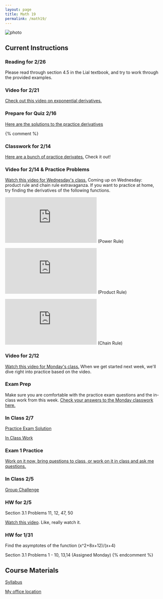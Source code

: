 ```yaml
---
layout: page
title: Math 19
permalink: /math19/
---
```


![photo](https://media.giphy.com/media/SWKyABQ08mbXW/giphy.gif)

## Current Instructions

### Reading for 2/26
Please read through section 4.5 in the Lial textbook, and try to work through the provided examples.

### Video for 2/21
[Check out this video on exponential derivatives.](https://www.youtube.com/watch?v=m2MIpDrF7Es&index=5&list=PLZHQObOWTQDMsr9K-rj53DwVRMYO3t5Yr)

### Prepare for Quiz 2/16
[Here are the solutions to the practice derivatives](http://www.uvm.edu/~bfemery/IMG_4105.JPG)

{% comment %} 
### Classwork for 2/14
[Here are a bunch of practice derivates.](http://www.uvm.edu/~bfemery/Math019ICW02-14.pdf) Check it out!

### Video for 2/14 & Practice Problems
[Watch this video for Wednesday's class.](https://www.youtube.com/watch?v=YG15m2VwSjA) Coming up on Wednesday: product rule and chain rule extravaganza. If you want to practice at home, try finding the derivatives of the following functions.

![photo](http://latex.codecogs.com/svg.latex?f%28x%29%3Dx%5E%7B5%7D%2B3x%5E%7B2%7D%2Bx) (Power Rule)

![photo](http://latex.codecogs.com/svg.latex?g%28x%29%3Dx%5E%7B2%7D%5Ccos%28x%29) (Product Rule)

![photo](http://latex.codecogs.com/svg.latex?h%28x%29%3D%5Csin%28x%5E%7B3%7D%29) (Chain Rule)

### Video for 2/12
[Watch this video for Monday's class.](https://www.youtube.com/watch?v=S0_qX4VJhMQ) When we get started next week, we'll dive right into practice based on the video.

### Exam Prep
Make sure you are comfortable with the practice exam questions and the in-class work from this week. [Check your answers to the Monday classwork here.](http://uvm.edu/~bfemery/Math019ICW02-05soln.pdf)

### In Class 2/7
[Practice Exam Solution](http://uvm.edu/~bfemery/Math019PracticeExam1Soln.pdf)

[In Class Work](http://uvm.edu/~bfemery/Math019ICW02-07.pdf)

### Exam 1 Practice
[Work on it now, bring questions to class, or work on it in class and ask me questions.](http://uvm.edu/~bfemery/Math019PracticeExam1.pdf)

### In Class 2/5
[Group Challenge](http://uvm.edu/~bfemery/Math019ICW02-05.pdf)

### HW for 2/5
Section 3.1 Problems 11, 12, 47, 50

[Watch this video](https://www.youtube.com/watch?v=9vKqVkMQHKk&index=2&list=PLZHQObOWTQDMsr9K-rj53DwVRMYO3t5Yr). Like, really watch it.

### HW for 1/31
Find the asymptotes of the function (x^2+8x+12)/(x+4)

Section 3.1 Problems 1 - 10, 13,14 (Assigned Monday)
{% endcomment %}



## Course Materials

[Syllabus](http://www.uvm.edu/~bfemery/Math19Syllabus.pdf)

[My office location](http://www.uvm.edu/~bfemery/math10/FarrellHallLocation.png)
